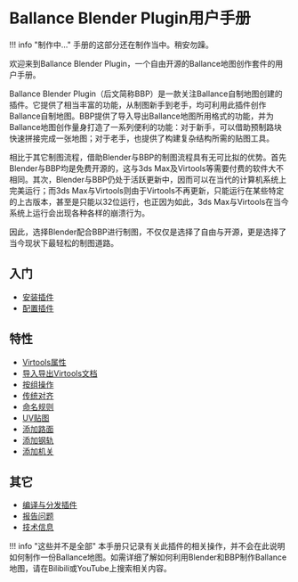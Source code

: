 # Ballance Blender Plugin用户手册

!!! info "制作中..."
    手册的这部分还在制作当中。稍安勿躁。

欢迎来到Ballance Blender Plugin，一个自由开源的Ballance地图创作套件的用户手册。

Ballance Blender Plugin（后文简称BBP）是一款关注Ballance自制地图创建的插件。它提供了相当丰富的功能，从制图新手到老手，均可利用此插件创作Ballance自制地图。BBP提供了导入导出Ballance地图所用格式的功能，并为Ballance地图创作量身打造了一系列便利的功能：对于新手，可以借助预制路块快速拼接完成一张地图；对于老手，也提供了构建复杂结构所需的贴图工具。

相比于其它制图流程，借助Blender与BBP的制图流程具有无可比拟的优势。首先Blender与BBP均是免费开源的，这与3ds Max及Virtools等需要付费的软件大不相同。其次，Blender与BBP仍处于活跃更新中，因而可以在当代的计算机系统上完美运行；而3ds Max与Virtools则由于Virtools不再更新，只能运行在某些特定的上古版本，甚至是只能以32位运行，也正因为如此，3ds Max与Virtools在当今系统上运行会出现各种各样的崩溃行为。

因此，选择Blender配合BBP进行制图，不仅仅是选择了自由与开源，更是选择了当今现状下最轻松的制图道路。

## 入门

* [安装插件](./install-plugin.md)
* [配置插件](./configure-plugin.md)

## 特性

* [Virtools属性](./virtools-properties.md)
* [导入导出Virtools文档](./import-export-virtools.md)
* [按组操作](./group-operations.md)
* [传统对齐](./legacy-align.md)
* [命名规则](./naming-convention.md)
* [UV贴图](./uv-mapping.md)
* [添加路面](./bme-adder.md)
* [添加钢轨](./rail-adder.md)
* [添加机关](./component-adder.md)

## 其它

* [编译与分发插件](./compile-distribute-plugin.md)
* [报告问题](./report-bugs.md)
* [技术信息](./tech-infos.md)

!!! info "这些并不是全部"
    本手册只记录有关此插件的相关操作，并不会在此说明如何制作一份Ballance地图。如需详细了解如何利用Blender和BBP制作Ballance地图，请在Bilibili或YouTube上搜索相关内容。
